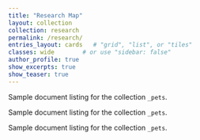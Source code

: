 ```yaml
---
title: "Research Map"
layout: collection
collection: research
permalink: /research/
entries_layout: cards   # "grid", "list", or "tiles"
classes: wide        # or use "sidebar: false"
author_profile: true
show_excerpts: true
show_teaser: true
---
```


Sample document listing for the collection `_pets`.


Sample document listing for the collection `_pets`.


Sample document listing for the collection `_pets`.

